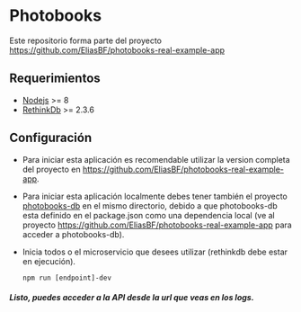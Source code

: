 # Photobooks

Este repositorio forma parte del proyecto https://github.com/EliasBF/photobooks-real-example-app

## Requerimientos

- [Nodejs](https://nodejs.org/en/download/current/) >= 8
- [RethinkDb](https://rethinkdb.com/docs/install/) >= 2.3.6

## Configuración

- Para iniciar esta aplicación es recomendable utilizar la version completa del proyecto en https://github.com/EliasBF/photobooks-real-example-app.

- Para iniciar esta aplicación localmente debes tener también el proyecto [photobooks-db](https://github.com/EliasBF/photobooks-db-real-example-app) en el mismo directorio, debido a que photobooks-db esta definido en el package.json como una dependencia local (ve al proyecto https://github.com/EliasBF/photobooks-real-example-app para acceder a photobooks-db).

- Inicia todos o el microservicio que desees utilizar (rethinkdb debe estar en ejecución).

	```
  npm run [endpoint]-dev
	```

##### Listo, puedes acceder a la API desde la url que veas en los logs.

